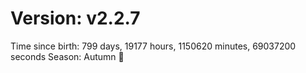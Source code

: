 # Version: v2.2.7
Time since birth: 799 days, 19177 hours, 1150620 minutes, 69037200 seconds
Season: Autumn 🍁
